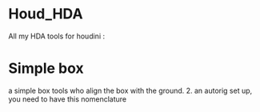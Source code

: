 # Houd_HDA
All my HDA tools for houdini : 


# Simple box

a simple box tools who align the box with the ground.
2. an autorig set up, you need to have this nomenclature 

